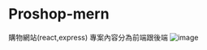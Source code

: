# Proshop-mern
購物網站(react,express)
專案內容分為前端跟後端
![image](https://user-images.githubusercontent.com/44516782/115414614-c4424100-a228-11eb-9b6c-20b0e5f8f222.png)
